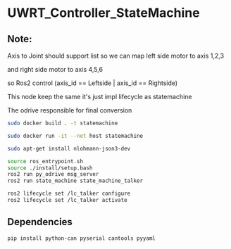 # UWRT_Controller_StateMachine

## Note:

Axis to Joint should support list so we can map left side motor to axis 1,2,3

and right side motor to axis 4,5,6

so Ros2 control (axis_id == Leftside | axis_id == Rightside)

This node keep the same it's just impl lifecycle as statemachine

The odrive responsible for final conversion

```bash
sudo docker build . -t statemachine   

sudo docker run -it --net host statemachine 

sudo apt-get install nlohmann-json3-dev

source ros_entrypoint.sh
source ./install/setup.bash
ros2 run py_odrive msg_server
ros2 run state_machine state_machine_talker

ros2 lifecycle set /lc_talker configure
ros2 lifecycle set /lc_talker activate
```

## Dependencies

```bash
pip install python-can pyserial cantools pyyaml
```
